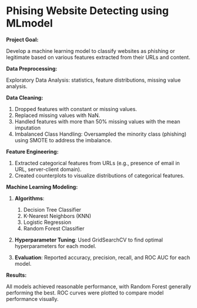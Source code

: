 # Phising Website Detecting using MLmodel

**Project Goal:**

Develop a machine learning model to classify websites as phishing or legitimate based on various features extracted from their URLs and content.

**Data Preprocessing:**

Exploratory Data Analysis:  statistics, feature distributions, missing value analysis.

**Data Cleaning:**

1. Dropped features with constant or missing values.
2. Replaced missing values with NaN.
3. Handled features with more than 50% missing values with the mean imputation
4. Imbalanced Class Handling: Oversampled the minority class (phishing) using SMOTE to address the imbalance.

**Feature Engineering:**

1. Extracted categorical features from URLs (e.g., presence of email in URL, server-client domain).
2. Created counterplots to visualize distributions of categorical features.
   
**Machine Learning Modeling:**

1. **Algorithms**:
     1. Decision Tree Classifier
     2. K-Nearest Neighbors (KNN)
     3. Logistic Regression
     4. Random Forest Classifier

2. **Hyperparameter Tuning**: Used GridSearchCV to find optimal hyperparameters for each model.
   
3. **Evaluation**: Reported accuracy, precision, recall, and ROC AUC for each model.

**Results:**

All models achieved reasonable performance, with Random Forest generally performing the best.
ROC curves were plotted to compare model performance visually.

